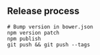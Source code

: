 ## Release process

    # Bump version in bower.json
    npm version patch
    npm publish
    git push && git push --tags
